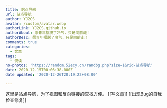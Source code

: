 ```yaml
---
title: 站点导航
url: 站点导航
author: YJ2CS
avatar: /custom/avatar.webp
authorLink: YJ2CS.github.io
authorAbout: 愿青年摆脱了冷气，只是向前走！
authorDesc: 愿青年摆脱了冷气，只是向前走！
comments: true
categories:
  - 文章
tags:
  - 悦读
no-photos: 'https://random.52ecy.cn/randbg.php?size=1&rid-站点导航'
date: 2020-12-15T00:06:38.000Z
date updated: '2020-12-26T20:19:22+08:00'

---
```


这里是站点导航，为了视图和反向链接的查找方便。
[[写文章]]
[[出现Bug的自我检查修复]]